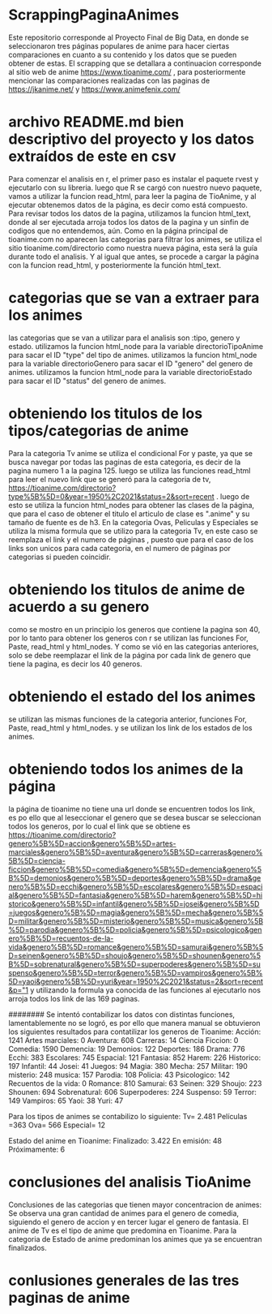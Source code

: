 # ScrappingPaginaAnimes
Este repositorio corresponde al Proyecto Final de Big Data, en donde se seleccionaron tres páginas populares de anime para hacer ciertas comparaciones en cuanto a su contenido y los datos que se pueden obtener de estas.
El scrapping que se detallara a continuacion corresponde al sitio web de anime https://www.tioanime.com/ , para posteriormente mencionar las comparaciones realizadas con las paginas de https://jkanime.net/ y https://www.animefenix.com/ 

# archivo README.md bien descriptivo del proyecto y los datos extraídos de este en csv
Para comenzar el analisis en r, el primer paso es instalar el paquete rvest y ejecutarlo con su libreria. luego que R se cargó con nuestro nuevo paquete, vamos a utilizar la funcion read_html, para leer la pagina de TioAnime, y al ejecutar obtenemos datos de la página, es decir como está compuesto. 
Para revisar todos los datos de la pagina, utilizamos la funcion html_text, donde al ser ejecutada arroja todos los datos de la pagina y un sinfin de codigos que no entendemos, aún.
Como en la página principal de tioanime.com no aparecen las categorias para filtrar los animes, se utiliza el sitio tioanime.com/directorio como nuestra nueva página, esta será la guía durante todo el analisis. Y al igual que antes, se procede a cargar la página con la funcion read_html, y posteriormente la función html_text.

# categorias que se van a extraer para los animes
las categorias que se van a utilizar para el analisis son :tipo, genero y estado.
utilizamos la funcion html_node para la variable directorioTipoAnime para sacar el ID "type" del tipo de animes.
utilizamos la funcion html_node para la variable directorioGenero para sacar el ID "genero" del genero de animes.
utilizamos la funcion html_node para la variable directorioEstado para sacar el ID "status" del genero de animes.


# obteniendo los titulos de los tipos/categorias de anime
Para la categoria Tv anime se utiliza el condicional For y paste, ya que se busca navegar por todas las paginas de esta categoria, es decir de la pagina numero 1 a la pagina 125.
luego se utiliza las funciones read_html para leer el nuevo link que se generó para la categoria de tv, https://tioanime.com/directorio?type%5B%5D=0&year=1950%2C2021&status=2&sort=recent  . luego de esto se utiliza la funcion html_nodes para obtener las clases de la página, que para el caso de obtener el titulo el articulo de clase es ".anime" y su tamaño de fuente es de h3.
En la categoria Ovas, Peliculas y Especiales se utiliza la misma formula que se utilizo para la categoria Tv, en este caso se reemplaza el link y el numero de páginas , puesto que para el caso de los links son unicos para cada categoria, en el numero de páginas por categorias si pueden coincidir. 

# obteniendo los titulos de anime de acuerdo a su genero
como se mostro en un principio los generos que contiene la pagina son 40, por lo tanto para obtener los generos con r se utilizan las funciones For, Paste, read_html y html_nodes. Y como se vió en las categorias anteriores, solo se debe reemplazar el link de la página por cada link de genero que tiene la pagina, es decir los 40 generos.

# obteniendo el estado del los animes
se utilizan las mismas funciones de la categoria anterior, funciones For, Paste, read_html y html_nodes. y se utilizan los link de los estados de los animes.

# obteniendo todos los animes de la página
la página de tioanime no tiene una url donde se encuentren todos los link, es po ello que al leseccionar el genero que se desea buscar se seleccionan todos los generos, por lo cual el link que se obtiene es https://tioanime.com/directorio?genero%5B%5D=accion&genero%5B%5D=artes-marciales&genero%5B%5D=aventura&genero%5B%5D=carreras&genero%5B%5D=ciencia-ficcion&genero%5B%5D=comedia&genero%5B%5D=demencia&genero%5B%5D=demonios&genero%5B%5D=deportes&genero%5B%5D=drama&genero%5B%5D=ecchi&genero%5B%5D=escolares&genero%5B%5D=espacial&genero%5B%5D=fantasia&genero%5B%5D=harem&genero%5B%5D=historico&genero%5B%5D=infantil&genero%5B%5D=josei&genero%5B%5D=juegos&genero%5B%5D=magia&genero%5B%5D=mecha&genero%5B%5D=militar&genero%5B%5D=misterio&genero%5B%5D=musica&genero%5B%5D=parodia&genero%5B%5D=policia&genero%5B%5D=psicologico&genero%5B%5D=recuentos-de-la-vida&genero%5B%5D=romance&genero%5B%5D=samurai&genero%5B%5D=seinen&genero%5B%5D=shoujo&genero%5B%5D=shounen&genero%5B%5D=sobrenatural&genero%5B%5D=superpoderes&genero%5B%5D=suspenso&genero%5B%5D=terror&genero%5B%5D=vampiros&genero%5B%5D=yaoi&genero%5B%5D=yuri&year=1950%2C2021&status=2&sort=recent&p="1        y utilizando la formula ya conocida de las funciones al ejecutarlo nos arroja todos los link de las 169 paginas.


########
Se intentó contabilizar los datos con distintas funciones, lamentablemente no se logró, es por ello que manera manual se obtuvieron los siguientes resultados para contatilizar los generos de Tioanime:
Acción: 1241
Artes marciales:	0
Aventura:	608
Carreras:	14
Ciencia Ficcion:	0
Comedia:	1590
Demencia:	19
Demonios:	122
Deportes:	186
Drama:	776
Ecchi:	383
Escolares:	745
Espacial:	121
Fantasia:	852
Harem:	226
Historico:	197
Infantil:	44
Josei:	41
Juegos:	94
Magia:	380
Mecha:	257
Militar:	190
misterio:	248
musica:	157
Parodia:	108
Policia:	43
Psicologico:	142
Recuentos de la vida:	0
Romance:	810
Samurai:	63
Seinen:	329
Shoujo:	223
Shounen:	694
Sobrenatural:	606
Superpoderes:	224
Suspenso:	59
Terror:	149
Vampiros:	65
Yaoi:	38
Yuri:	47

Para los tipos de animes se contabilizo lo siguiente:
Tv= 2.481
Películas =363
Ova= 566
Especial= 12

Estado del anime en Tioanime:
Finalizado: 3.422
En emisión: 48
Próximamente: 6

# conclusiones del analisis TioAnime
Conclusiones de las categorias que tienen mayor concentracion de animes:
Se observa una gran cantidad de animes para el genero de comedia, siguiendo el genero de accion y en tercer lugar el genero de fantasia.
El anime de Tv es el tipo de anime que predomina en Tioanime.
Para la categoria de Estado de anime predominan los animes que ya se encuentran finalizados.



# conlusiones generales de las tres paginas de anime
